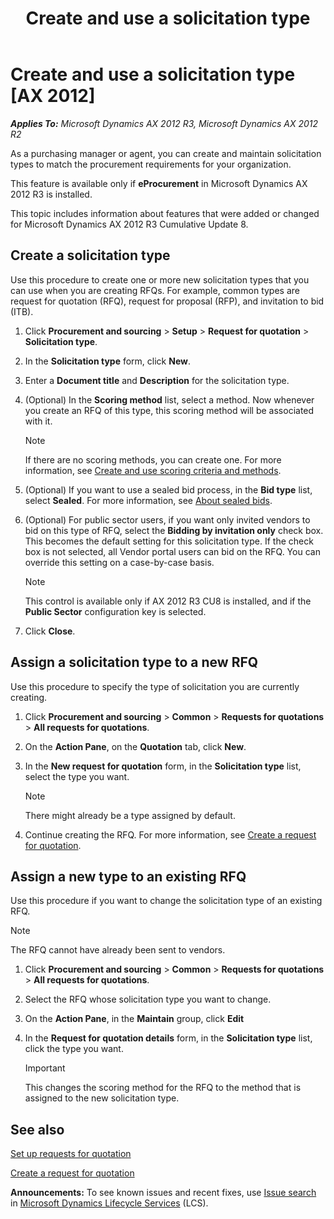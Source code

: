 ﻿---
title: Create and use a solicitation type
TOCTitle: Create and use a solicitation type
ms:assetid: 010b066e-f9f1-4739-8479-8614fc2b671c
ms:mtpsurl: https://technet.microsoft.com/en-us/library/Dn621047(v=AX.60)
ms:contentKeyID: 62200029
ms.date: 11/14/2014
mtps_version: v=AX.60
f1_keywords:
- type
- types
- procurement
- PurchRFQCaseTableListPage
- Forms.PurchRFQSolicitationType
- solicitation
- solicitation type
- solicitation types
- solicitations
---

# Create and use a solicitation type [AX 2012]


_**Applies To:** Microsoft Dynamics AX 2012 R3, Microsoft Dynamics AX 2012 R2_

As a purchasing manager or agent, you can create and maintain solicitation types to match the procurement requirements for your organization.

This feature is available only if **eProcurement** in Microsoft Dynamics AX 2012 R3 is installed.

This topic includes information about features that were added or changed for Microsoft Dynamics AX 2012 R3 Cumulative Update 8.

## Create a solicitation type

Use this procedure to create one or more new solicitation types that you can use when you are creating RFQs. For example, common types are request for quotation (RFQ), request for proposal (RFP), and invitation to bid (ITB).

1.  Click **Procurement and sourcing** \> **Setup** \> **Request for quotation** \> **Solicitation type**.

2.  In the **Solicitation type** form, click **New**.

3.  Enter a **Document title** and **Description** for the solicitation type.

4.  (Optional) In the **Scoring method** list, select a method. Now whenever you create an RFQ of this type, this scoring method will be associated with it.
    

    > [!NOTE]
    > <P>If there are no scoring methods, you can create one. For more information, see <A href="create-and-use-scoring-criteria-and-methods.md">Create and use scoring criteria and methods</A>.</P>



5.  (Optional) If you want to use a sealed bid process, in the **Bid type** list, select **Sealed**. For more information, see [About sealed bids](about-sealed-bids.md).

6.  (Optional) For public sector users, if you want only invited vendors to bid on this type of RFQ, select the **Bidding by invitation only** check box. This becomes the default setting for this solicitation type. If the check box is not selected, all Vendor portal users can bid on the RFQ. You can override this setting on a case-by-case basis.
    

    > [!NOTE]
    > <P>This control is available only if AX 2012 R3 CU8 is installed, and if the <STRONG>Public Sector</STRONG> configuration key is selected.</P>



7.  Click **Close**.

## Assign a solicitation type to a new RFQ

Use this procedure to specify the type of solicitation you are currently creating.

1.  Click **Procurement and sourcing** \> **Common** \> **Requests for quotations** \> **All requests for quotations**.

2.  On the **Action Pane**, on the **Quotation** tab, click **New**.

3.  In the **New request for quotation** form, in the **Solicitation type** list, select the type you want.
    

    > [!NOTE]
    > <P>There might already be a type assigned by default.</P>



4.  Continue creating the RFQ. For more information, see [Create a request for quotation](create-a-request-for-quotation.md).

## Assign a new type to an existing RFQ

Use this procedure if you want to change the solicitation type of an existing RFQ.


> [!NOTE]
> <P>The RFQ cannot have already been sent to vendors.</P>



1.  Click **Procurement and sourcing** \> **Common** \> **Requests for quotations** \> **All requests for quotations**.

2.  Select the RFQ whose solicitation type you want to change.

3.  On the **Action Pane**, in the **Maintain** group, click **Edit**

4.  In the **Request for quotation details** form, in the **Solicitation type** list, click the type you want.
    

    > [!IMPORTANT]
    > <P>This changes the scoring method for the RFQ to the method that is assigned to the new solicitation type.</P>



## See also

[Set up requests for quotation](set-up-requests-for-quotation.md)

[Create a request for quotation](create-a-request-for-quotation.md)

  
**Announcements:** To see known issues and recent fixes, use [Issue search](http://go.microsoft.com/fwlink/?linkid=389258) in [Microsoft Dynamics Lifecycle Services](http://go.microsoft.com/fwlink/?linkid=306505) (LCS).

